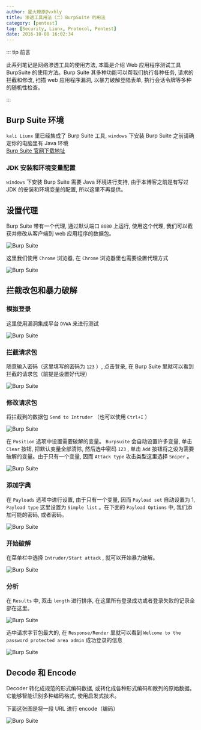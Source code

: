 ```yaml
---
author: 星火燎原@vxhly
title: 渗透工具用法（二）BurpSuite 的用法
category: [pentest]
tag: [Security, Liunx, Protocol, Pentest]
date: 2016-10-08 16:02:34
---
```


::: tip 前言

此系列笔记是网络渗透工具的使用方法, 本篇是介绍 Web 应用程序测试工具 BurpSuite 的使用方法。Burp Suite 其多种功能可以帮我们执行各种任务, 请求的拦截和修改, 扫描 web 应用程序漏洞, 以暴力破解登陆表单, 执行会话令牌等多种的随机性检查。

:::

<!-- more -->

## Burp Suite 环境

`kali Liunx` 里已经集成了 Burp Suite 工具, `windows` 下安装 Burp Suite 之前请确定你的电脑里有 Java 环境<br> [Burp Suite 官网下载地址](http://portswigger.net/burp/download.html)

### JDK 安装和环境变量配置

`windows` 下安装 Burp Suite 需要 Java 环境进行支持, 由于本博客之前是有写过 JDK 的安装和环境变量的配置, 所以这里不再提供。

## 设置代理

Burp Suite 带有一个代理, 通过默认端口 `8080` 上运行, 使用这个代理, 我们可以截获并修改从客户端到 web 应用程序的数据包。<br>

![Burp Suite](/assets/burp-1.png)

这里我们使用 `Chrome` 浏览器, 在 `Chrome` 浏览器里也需要设置代理方式<br>

![Burp Suite](/assets/burp-2.png)

## 拦截改包和暴力破解

### 模拟登录

这里使用漏洞集成平台 `DVWA` 来进行测试

![Burp Suite](/assets/burp-3.png)

### 拦截请求包

随意输入密码（这里填写的密码为 `123` ）, 点击登录, 在 Burp Suite 里就可以看到拦截的请求包（前提是设置好代理）<br>

![Burp Suite](/assets/burp-4.png)

### 修改请求包

将拦截到的数据包 `Send to Intruder` （也可以使用 `Ctrl+I` ）<br>

![Burp Suite](/assets/burp-5.png)

在 `Position` 选项中设置需要破解的变量。 `Burpsuite` 会自动设置许多变量, 单击 `Clear` 按钮, 把默认变量全部清除, 然后选中密码 `123` , 单击 `Add` 按钮将之设为需要破解的变量。由于只有一个变量, 因而 `Attack type` 攻击类型这里选择 `Sniper` 。<br>

![Burp Suite](/assets/burp-6.png)

### 添加字典

在 `Payloads` 选项中进行设置, 由于只有一个变量, 因而 `Payload set` 自动设置为 1, `Payload type` 这里设置为 `Simple list` 。在下面的 `Payload Options` 中, 我们添加可能的密码, 或者密码。<br>

![Burp Suite](/assets/burp-7.png)

### 开始破解

在菜单栏中选择 `Intruder/Start attack` , 就可以开始暴力破解。<br>

![Burp Suite](/assets/burp-8.png)

### 分析

在 `Results` 中, 双击 `length` 进行排序, 在这里所有登录成功或者登录失败的记录全部在这里。<br>

![Burp Suite](/assets/burp-9.png)

选中请求字节包最大的, 在 `Response/Render` 里就可以看到 `Welcome to the password protected area admin` 成功登录的信息<br>

![Burp Suite](/assets/burp-10.png)

## Decode 和 Encode

Decoder 转化成规范的形式编码数据, 或转化成各种形式编码和散列的原始数据。它能够智能识别多种编码格式, 使用启发式技术。

下面这张图是将一段 URL 进行 encode（编码）<br>

![Burp Suite](/assets/burp-11.png)
